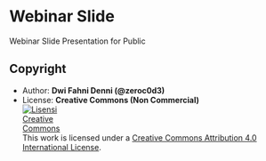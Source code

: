 # Webinar Slide

Webinar Slide Presentation for Public

## Copyright
- Author: **Dwi Fahni Denni (@zeroc0d3)**
- License: **Creative Commons (Non Commercial)**
  <br><a rel="license" href="http://creativecommons.org/licenses/by/4.0/"><img alt="Lisensi Creative Commons" style="border-width:0;max-width:100px" src="https://upload.wikimedia.org/wikipedia/commons/thumb/9/99/Cc-by-nc_icon.svg/320px-Cc-by-nc_icon.svg.png" /></a><br />This work is licensed under a <a rel="license" href="http://creativecommons.org/licenses/by/4.0/">Creative Commons Attribution 4.0 International License</a>.
